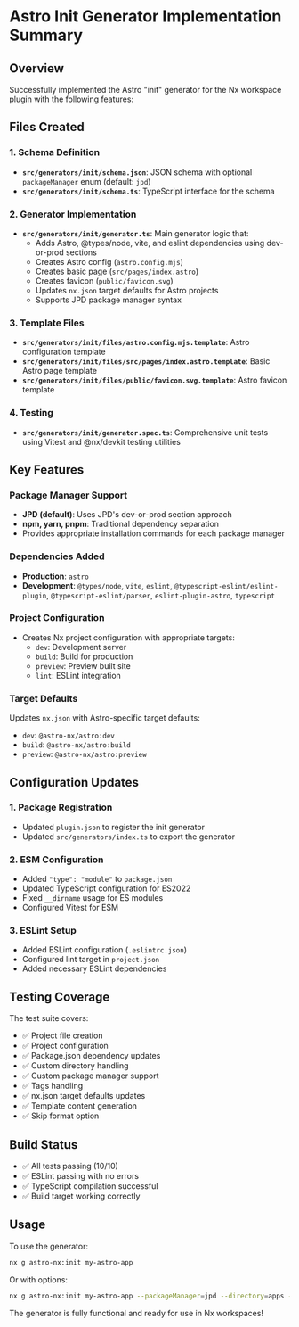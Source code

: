 # Astro Init Generator Implementation Summary

## Overview
Successfully implemented the Astro "init" generator for the Nx workspace plugin with the following features:

## Files Created

### 1. Schema Definition
- **`src/generators/init/schema.json`**: JSON schema with optional `packageManager` enum (default: `jpd`)
- **`src/generators/init/schema.ts`**: TypeScript interface for the schema

### 2. Generator Implementation
- **`src/generators/init/generator.ts`**: Main generator logic that:
  - Adds Astro, @types/node, vite, and eslint dependencies using dev-or-prod sections
  - Creates Astro config (`astro.config.mjs`)
  - Creates basic page (`src/pages/index.astro`)
  - Creates favicon (`public/favicon.svg`)
  - Updates `nx.json` target defaults for Astro projects
  - Supports JPD package manager syntax

### 3. Template Files
- **`src/generators/init/files/astro.config.mjs.template`**: Astro configuration template
- **`src/generators/init/files/src/pages/index.astro.template`**: Basic Astro page template
- **`src/generators/init/files/public/favicon.svg.template`**: Astro favicon template

### 4. Testing
- **`src/generators/init/generator.spec.ts`**: Comprehensive unit tests using Vitest and @nx/devkit testing utilities

## Key Features

### Package Manager Support
- **JPD (default)**: Uses JPD's dev-or-prod section approach
- **npm, yarn, pnpm**: Traditional dependency separation
- Provides appropriate installation commands for each package manager

### Dependencies Added
- **Production**: `astro`
- **Development**: `@types/node`, `vite`, `eslint`, `@typescript-eslint/eslint-plugin`, `@typescript-eslint/parser`, `eslint-plugin-astro`, `typescript`

### Project Configuration
- Creates Nx project configuration with appropriate targets:
  - `dev`: Development server
  - `build`: Build for production
  - `preview`: Preview built site
  - `lint`: ESLint integration

### Target Defaults
Updates `nx.json` with Astro-specific target defaults:
- `dev`: `@astro-nx/astro:dev`
- `build`: `@astro-nx/astro:build`
- `preview`: `@astro-nx/astro:preview`

## Configuration Updates

### 1. Package Registration
- Updated `plugin.json` to register the init generator
- Updated `src/generators/index.ts` to export the generator

### 2. ESM Configuration
- Added `"type": "module"` to `package.json`
- Updated TypeScript configuration for ES2022
- Fixed `__dirname` usage for ES modules
- Configured Vitest for ESM

### 3. ESLint Setup
- Added ESLint configuration (`.eslintrc.json`)
- Configured lint target in `project.json`
- Added necessary ESLint dependencies

## Testing Coverage

The test suite covers:
- ✅ Project file creation
- ✅ Project configuration
- ✅ Package.json dependency updates
- ✅ Custom directory handling
- ✅ Custom package manager support
- ✅ Tags handling
- ✅ nx.json target defaults updates
- ✅ Template content generation
- ✅ Skip format option

## Build Status
- ✅ All tests passing (10/10)
- ✅ ESLint passing with no errors
- ✅ TypeScript compilation successful
- ✅ Build target working correctly

## Usage
To use the generator:
```bash
nx g astro-nx:init my-astro-app
```

Or with options:
```bash
nx g astro-nx:init my-astro-app --packageManager=jpd --directory=apps --tags=frontend,astro
```

The generator is fully functional and ready for use in Nx workspaces!
